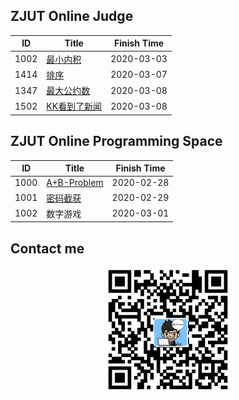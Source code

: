 
## ZJUT Online Judge

|  ID  |                                                Title                                                | Finish Time |
|------|-----------------------------------------------------------------------------------------------------|-------------|
| 1002 | [最小内积](https://github.com/RunCoderHang/ZJUT-Notes/blob/master/ZJUT-OJ/1002-最小内积.md)         | 2020-03-03  |
| 1414 | [排序](https://github.com/RunCoderHang/ZJUT-Notes/blob/master/ZJUT-OJ/1414-排序.md)                 | 2020-03-07  |
| 1347 | [最大公约数](https://github.com/RunCoderHang/ZJUT-Notes/blob/master/ZJUT-OJ/1347-最大公约数.md)     | 2020-03-08  |
| 1502 | [KK看到了新闻](https://github.com/RunCoderHang/ZJUT-Notes/blob/master/ZJUT-OJ/1502-KK看到了新闻.md) | 2020-03-08  |

## ZJUT Online Programming Space  

|  ID  |                                               Title                                                | Finish Time |
|------|----------------------------------------------------------------------------------------------------|-------------|
| 1000 | [A+B-Problem](https://github.com/RunCoderHang/ZJUT-Notes/blob/master/ZJUT-ACM/1000-A+B-Problem.md) | 2020-02-28  |
| 1001 | [密码截获](https://github.com/RunCoderHang/ZJUT-Notes/blob/master/ZJUT-ACM/1001-密码截获.md)       | 2020-02-29  |
| 1002 | 数字游戏                                                                                           | 2020-03-01  |


## Contact me

<div align="center">
    <img width="200px" src="https://github.com/RunCoderHang/LeetCode-Notes/blob/master/image/wxgzh-hang.png"></img>
</div>